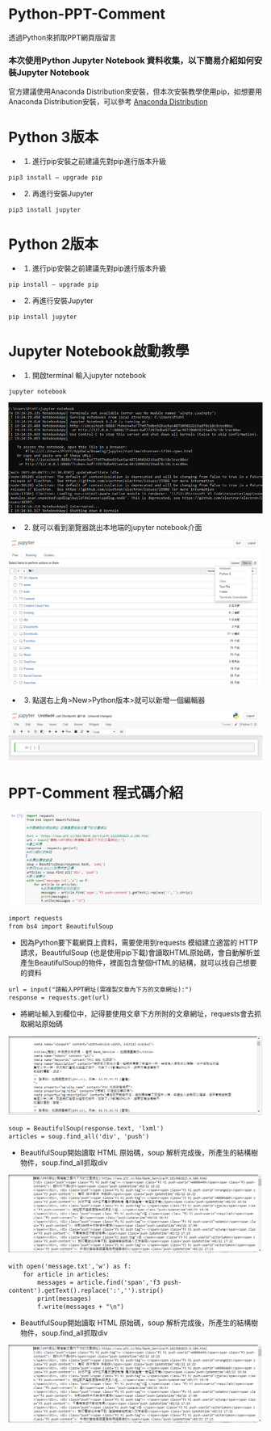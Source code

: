 # Python-PPT-Comment
透過Python來抓取PPT網頁版留言

### 本次使用Python Jupyter Notebook 資料收集，以下簡易介紹如何安裝Jupyter Notebook

官方建議使用Anaconda Distribution來安裝，但本次安裝教學使用pip，如想要用Anaconda Distribution安裝，可以參考
[Anaconda Distribution](https://medium.com/python4u/anaconda%E4%BB%8B%E7%B4%B9%E5%8F%8A%E5%AE%89%E8%A3%9D%E6%95%99%E5%AD%B8-f7dae6454ab6)

# Python 3版本

- 1. 進行pip安裝之前建議先對pip進行版本升級
```terminal
pip3 install — upgrade pip
```
- 2. 再進行安裝Jupyter
```terminal
pip3 install jupyter
``` 

# Python 2版本

- 1. 進行pip安裝之前建議先對pip進行版本升級
```terminal
pip install — upgrade pip
```
- 2. 再進行安裝Jupyter
```terminal
pip install jupyter
``` 

# Jupyter Notebook啟動教學

- 1. 開啟terminal 輸入jupyter notebook
```terminal
jupyter notebook
```

![image](https://raw.githubusercontent.com//880831ian/Python-PPT-Comment/main/images/1.PNG)

- 2. 就可以看到瀏覽器跳出本地端的jupyter notebook介面

![image](https://raw.githubusercontent.com//880831ian/Python-PPT-Comment/main/images/2.PNG)

- 3. 點選右上角>New>Python版本>就可以新增一個編輯器

![image](https://raw.githubusercontent.com//880831ian/Python-PPT-Comment/main/images/3.PNG)

# PPT-Comment 程式碼介紹

![image](https://raw.githubusercontent.com//880831ian/Python-PPT-Comment/main/images/4.PNG)

```terminal
import requests
from bs4 import BeautifulSoup
``` 
- 因為Python要下載網頁上資料，需要使用到requests 模組建立適當的 HTTP 請求，BeautifulSoup (也是使用pip下載)會讀取HTML原始碼，會自動解析並產生BeautifulSoup的物件，裡面包含整個HTML的結構，就可以找自己想要的資料

```terminal
url = input("請輸入PPT網址(需複製文章內下方的文章網址):")
response = requests.get(url)
``` 
- 將網址輸入到欄位中，記得要使用文章下方所附的文章網址，requests會去抓取網站原始碼

![image](https://raw.githubusercontent.com//880831ian/Python-PPT-Comment/main/images/5.PNG)

```terminal
soup = BeautifulSoup(response.text, 'lxml')
articles = soup.find_all('div', 'push')
``` 
- BeautifulSoup開始讀取 HTML 原始碼，soup 解析完成後，所產生的結構樹物件，soup.find_all抓取div

![image](https://raw.githubusercontent.com//880831ian/Python-PPT-Comment/main/images/6.PNG)

```terminal
with open('message.txt','w') as f:
    for article in articles:
        messages = article.find('span','f3 push-content').getText().replace(':','').strip()
        print(messages)
        f.write(messages + "\n")
``` 
- BeautifulSoup開始讀取 HTML 原始碼，soup 解析完成後，所產生的結構樹物件，soup.find_all抓取div

![image](https://raw.githubusercontent.com//880831ian/Python-PPT-Comment/main/images/6.PNG)

